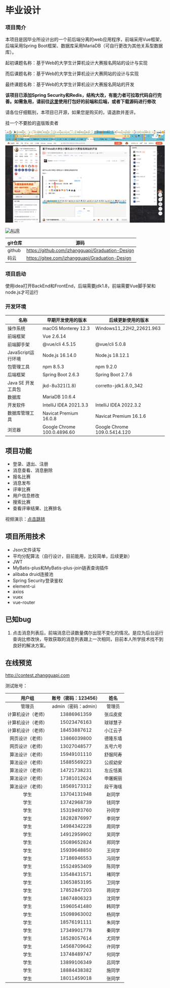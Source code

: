 # 毕业设计

### 项目简介

本项目是因毕业所设计出的一个前后端分离的web应用程序，前端采用Vue框架，后端采用Spring Boot框架、数据库采用MariaDB（可自行更改为其他关系型数据库）。

起初课题名称：基于Web的大学生计算机设计大赛报名网站的设计与实现

而后课题名称：基于Web的大学生计算机设计大赛网站的设计与实现

最终课题名称：基于Web的大学生计算机设计大赛报名网站的开发

**该项目已添加Spring Security和Redis，结构大改，有能力者可拉取代码自行完善。如需急用，请前往[这里](https://github.com/izhangguapi/Graduation-Design/releases)使用打包好的前端和后端，或者下载源码进行修改**

请各位仔细甄别，本项目已开源，如果您是购买的，请退款并差评。

挂一个不要脸的盗版贩卖者

![csdn盗版](https://github.com/izhangguapi/Graduation-Design/blob/50c88bcb6678c2da2e6bd8fdbaa5f9f5017ba4bb/%E6%96%87%E6%A1%A3/csdn.png)

[![AUR](https://img.shields.io/badge/license-GPL-blue.svg)](https://github.com/zhangguapipi/Graduation_Design/blob/main/LICENSE)

|  git仓库 |  源码  |
|---|---|
|  github |  https://github.com/izhangguapi/Graduation-Design  |
|  码云  | https://gitee.com/izhangguapi/Graduation-Design |

### 项目启动
使用idea打开BackEnd和FrontEnd，后端需要jdk1.8，前端需要Vue脚手架和node.js才可运行

### 开发环境
| 名称               | 早期开发使用的版本          | 后续更新使用的版本           |
| ------------------ | --------------------------- | ---------------------------- |
| 操作系统           | macOS Monterey 12.3         | Windows11_22H2_22621.963     |
| 前端框架           | Vue 2.6.14                  |                              |
| 前端脚手架         | @vue/cli 4.5.15             | @vue/cli 5.0.8               |
| JavaScript运行环境 | Node.js 16.14.0             | Node.js 18.12.1              |
| 包管理工具         | npm 8.5.3                   | npm 9.2.0                    |
| 后端框架           | Spring Boot 2.6.3           | Spring Boot 2.7.6            |
| Java SE 开发工具包 | jkd-8u321(1.8)              | corretto-jdk1.8.0_342        |
| 数据库             | MariaDB 10.6.4              |                              |
| 开发软件           | IntelliJ IDEA 2021.3.3      | IntelliJ IDEA 2022.3.2       |
| 数据库管理工具     | Navicat Premium 16.0.8      | Navicat Premium 16.1.6       |
| 浏览器             | Google Chrome 100.0.4896.60 | Google Chrome 109.0.5414.120 |

## 项目功能

* 登录、退出、注册
* 消息查看、消息删除
* 报名比赛
* 消息发布
* 评审比赛
* 用户信息修改
* 搜索比赛
* 查看评审结果、比赛排名

视频演示：[点击跳转](https://github.com/izhangguapi/Graduation-Design/blob/720c10bf940b0add57c83faa70d5ca8bfa8694e4/%E6%96%87%E6%A1%A3/%E8%AE%A1%E7%AE%97%E6%9C%BA%E7%A7%91%E5%AD%A6%E4%B8%8E%E6%8A%80%E6%9C%AF%EF%BC%88%E4%B8%93%E5%8D%87%E6%9C%AC%EF%BC%892002-204304064-%E5%BC%A0%E6%81%A3%E8%B1%AA/10.%E7%B3%BB%E7%BB%9F%E6%BC%94%E7%A4%BA%E8%A7%86%E9%A2%91-204304064-%E5%BC%A0%E6%81%A3%E8%B1%AA.mp4)

## 项目所用技术

* Json文件读写
* 平均分配算法（自行设计，目前能用，比较简单，后续更新）
* JWT
* MyBatis-plus和MyBatis-plus-join链表查询插件
* alibaba druid连接池
* Spring Security登录鉴权
* element-ui
* axios
* vuex
* vue-router

## 已知bug

1. 点击消息列表后，前端消息已读数量偶尔出现不变化的情况。是应为后台运行查询比修改快，导致获取的消息列表跟上一次相同，目前本人所学技术找不到良好的解决方案。


## 在线预览

http://contest.zhangguapi.com

测试账号：

|       用户组       | 账号（密码：123456） |   姓名   |
| :----------------: | :------------------: | :------: |
|       管理员       | admin（密码：admin） |  管理员  |
| 计算机设计（老师） |     13886961359      | 张瓜皮皮 |
| 计算机设计（老师） |     15023476163      | 球球慧子 |
| 计算机设计（老师） |     18453887612      | 小江云子 |
|  网页设计（老师）  |     13866039800      | 德隆东墙 |
|  网页设计（老师）  |     13027048577      | 五号六号 |
|  算法设计（老师）  |     15949101110      | 舒服阿寿 |
|  算法设计（老师）  |     15885569223      | 公叔幼安 |
|  算法设计（老师）  |     14721738231      | 左丘恬美 |
|  算法设计（老师）  |     17381012624      | 申屠婉丽 |
|  算法设计（老师）  |     18569173312      | 段干海瑶 |
|        学生        |     13704131948      |  赵同学  |
|        学生        |     13742968739      |  钱同学  |
|        学生        |     15319493760      |  孙同学  |
|        学生        |     18282876997      |  李同学  |
|        学生        |     14984342228      |  周同学  |
|        学生        |     14912959902      |  吴同学  |
|        学生        |     15089652824      |  郑同学  |
|        学生        |     15939648850      |  王同学  |
|        学生        |     17186946553      |  冯同学  |
|        学生        |     15524953409      |  陈同学  |
|        学生        |     13548431571      |  褚同学  |
|        学生        |     13653853195      |  卫同学  |
|        学生        |     17852847203      |  蒋同学  |
|        学生        |     18674806323      |  沈同学  |
|        学生        |     15960541480      |  韩同学  |
|        学生        |     15098963002      |  杨同学  |
|        学生        |     18576191111      |  朱同学  |
|        学生        |     17349901778      |  秦同学  |
|        学生        |     18528057614      |  尤同学  |
|        学生        |     14568709642      |  许同学  |
|        学生        |     13748489747      |  何同学  |
|        学生        |     13899106349      |  吕同学  |
|        学生        |     18884438382      |  施同学  |
|        学生        |     18011459018      |  张同学  |
